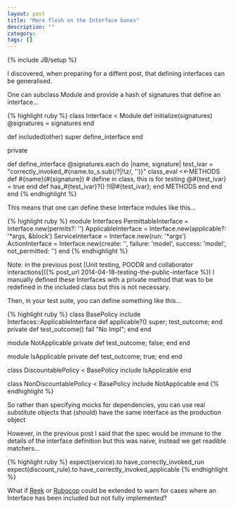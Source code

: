 ```yaml
---
layout: post
title: "More flesh on the Interface bones"
description: ""
category: 
tags: []
---
```

{% include JB/setup %}

I discovered, when preparing for a diffent post, that defining interfaces can be generalised.

One can subclass Module and provide a hash of signatures that define an interface...

{% highlight ruby %}
class Interface < Module
  def initialize(signatures)
    @signatures = signatures
  end

  def included(other)
    super
    define_interface
  end

  private

  def define_interface
    @signatures.each do |name, signature|
      test_ivar = "correctly_invoked_#{name.to_s.sub(/\?|\!\z/, '')}"
      class_eval <<-METHODS
  def #{name}(#{signature})
    # define in class, this is for testing
    @#{test_ivar} = true
  end
  def has_#{test_ivar}?() !!@#{test_ivar}; end
  METHODS
    end
  end
end
{% endhighlight %}

This means that one can define these Interface mdules like this...

{% highlight ruby %}
module Interfaces
  PermittableInterface = Interface.new(permits?: '')
  ApplicableInterface = Interface.new(applicable?: '*args, &block')
  ServiceInterface = Interface.new(run: '*args')
  ActionInterface = Interface.new(create: '', failure: 'model', success: 'model', not_permitted: '')
end
{% endhighlight %}

Note: in the previous post [Unit testing, POODR and collaborator interactions]({% post_url 2014-04-18-testing-the-public-interface %}) I manually defined these Interfaces with a private method that was to be redefined in the included class but this is not necessary.

Then, in your test suite, you can define something like this...

{% highlight ruby %}
class BasePolicy
  include Interfaces::ApplicableInterface
  def applicable?() super; test_outcome; end
  private
  def test_outcome() fail "No Impl"; end
end

module NotApplicable
  private
  def test_outcome; false; end
end

module IsApplicable
  private
  def test_outcome; true; end
end

class DiscountablePolicy < BasePolicy
  include IsApplicable
end

class NonDiscountablePolicy < BasePolicy
  include NotApplicable
end
{% endhighlight %}

So rather than specifying mocks for dependencies, you can use real substitute objects that (should) have the same interface as the production object 

However, in the previous post I said that the spec would be immune to the details of the interface definition but this was naive, instead we get readible matchers...

{% highlight ruby %}
  expect(service).to have_correctly_invoked_run
  expect(discount_rule).to have_correctly_invoked_applicable
{% endhighlight %}

What if [Reek](https://github.com/troessner/reek/wiki) or [Rubocop](http://batsov.com/rubocop/) could be extended to warn for cases where an Interface has been included but not fully implemented?

